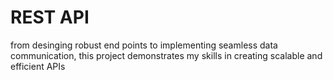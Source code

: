 # REST API
from desinging robust end points to implementing seamless data communication, this project demonstrates my skills in creating scalable and efficient APIs
